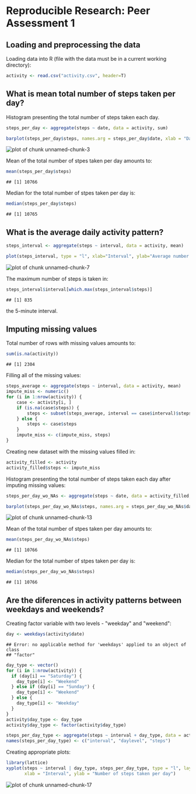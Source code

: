 # Reproducible Research: Peer Assessment 1

## Loading and preprocessing the data

Loading data into R (file with the data must be in a current working directory):


```r
activity <- read.csv("activity.csv", header=T)
```

## What is mean total number of steps taken per day?

Histogram presenting the total number of steps taken each day.


```r
steps_per_day <- aggregate(steps ~ date, data = activity, sum)
```


```r
barplot(steps_per_day$steps, names.arg = steps_per_day$date, xlab = "Date", ylab = "Number of steps per day", main="Total number of steps taken each day")
```

![plot of chunk unnamed-chunk-3](figure/unnamed-chunk-3.png) 

Mean of the total number of stpes taken per day amounts to:


```r
mean(steps_per_day$steps)
```

```
## [1] 10766
```

Median for the total number of stpes taken per day is:


```r
median(steps_per_day$steps)
```

```
## [1] 10765
```

## What is the average daily activity pattern?


```r
steps_interval <- aggregate(steps ~ interval, data = activity, mean)
```

```r
plot(steps_interval, type = "l", xlab="Interval", ylab="Average number of steps", main="Average number of steps taken across all days")
```

![plot of chunk unnamed-chunk-7](figure/unnamed-chunk-7.png) 

The maximum number of steps is taken in:

```r
steps_interval$interval[which.max(steps_interval$steps)]
```

```
## [1] 835
```
the 5-minute interval.

## Imputing missing values

Total number of rows with missing values amounts to:

```r
sum(is.na(activity))
```

```
## [1] 2304
```

Filling all of the missing values:

```r
steps_average <- aggregate(steps ~ interval, data = activity, mean)
impute_miss <- numeric()
for (i in 1:nrow(activity)) {
    case <- activity[i, ]
    if (is.na(case$steps)) {
        steps <- subset(steps_average, interval == case$interval)$steps
    } else {
        steps <- case$steps
    }
    impute_miss <- c(impute_miss, steps)
}
```

Creating new dataset with the missing values filled in:

```r
activity_filled <- activity
activity_filled$steps <- impute_miss
```

Histogram presenting the total number of steps taken each day after imputing missing values:

```r
steps_per_day_wo_NAs <- aggregate(steps ~ date, data = activity_filled, sum)
```

```r
barplot(steps_per_day_wo_NAs$steps, names.arg = steps_per_day_wo_NAs$date, xlab = "Date", ylab = "Number of steps per day", main="Total number of steps taken each day after imputing NAs")
```

![plot of chunk unnamed-chunk-13](figure/unnamed-chunk-13.png) 

Mean of the total number of stpes taken per day amounts to:

```r
mean(steps_per_day_wo_NAs$steps)
```

```
## [1] 10766
```

Median for the total number of stpes taken per day is:

```r
median(steps_per_day_wo_NAs$steps)
```

```
## [1] 10766
```

## Are the diferences in activity patterns between weekdays and weekends?

Creating factor variable with two levels - "weekday" and "weekend":

```r
day <- weekdays(activity$date)
```

```
## Error: no applicable method for 'weekdays' applied to an object of class
## "factor"
```

```r
day_type <- vector()
for (i in 1:nrow(activity)) {
  if (day[i] == "Saturday") {
    day_type[i] <- "Weekend"
  } else if (day[i] == "Sunday") {
    day_type[i] <- "Weekend"
  } else {
    day_type[i] <- "Weekday"
  }
}
activity$day_type <- day_type
activity$day_type <- factor(activity$day_type)

steps_per_day_type <- aggregate(steps ~ interval + day_type, data = activity, mean)
names(steps_per_day_type) <- c("interval", "daylevel", "steps")
```

Creating appropriate plots:

```r
library(lattice)
xyplot(steps ~ interval | day_type, steps_per_day_type, type = "l", layout = c(1, 2), 
       xlab = "Interval", ylab = "Number of steps taken per day")
```

![plot of chunk unnamed-chunk-17](figure/unnamed-chunk-17.png) 
